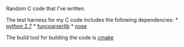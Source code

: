 Random C code that I've written.

The test harness for my C code includes
the following dependencies:
    * [python 2.7](http://python.org/)
    * [funcparserlib](http://code.google.com/p/funcparserlib/)
    * [nose](http://somethingaboutorange.com/mrl/projects/nose/0.11.2/) 

The build tool for building the code is [cmake](http://www.cmake.org/)

<!-- 
vim: sts=4 sw=4 ts=4 et ft=markdown
-->
